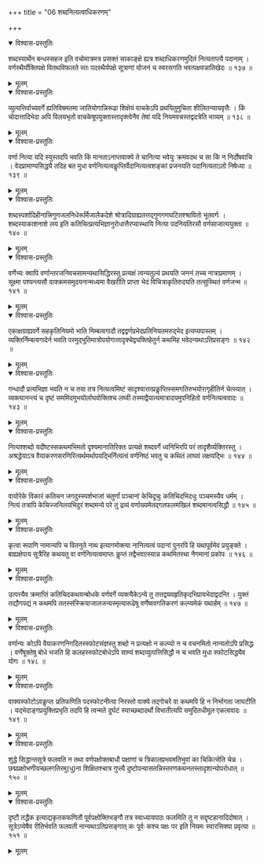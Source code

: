 +++
title = "06 शब्दनित्यत्वाधिकरणम्"

+++



<details open><summary>विश्वास-प्रस्तुतिः</summary>

शब्दस्यार्थेन बन्धस्सहज इति वचोमात्रमत्र प्रसक्तं साकाङ्क्षे ह्यत्र शब्दाधिकरणमुदितं नित्यताप्त्यै पदानाम् । वर्णस्थैर्योक्तिपक्षे वितथविफलते स्तः पदस्थैर्यपक्षे सूत्राणां योजनं च स्वरसगति भवत्पक्षवन्नातिखेदः ॥ १३७ ॥
</details>

<details><summary>मूलम्</summary>

शब्दस्यार्थेन बन्धस्सहज इति वचोमात्रमत्र प्रसक्तं साकाङ्क्षे ह्यत्र शब्दाधिकरणमुदितं नित्यताप्त्यै पदानाम् । वर्णस्थैर्योक्तिपक्षे वितथविफलते स्तः पदस्थैर्यपक्षे सूत्राणां योजनं च स्वरसगति भवत्पक्षवन्नातिखेदः ॥ १३७ ॥
</details>


<details open><summary>विश्वास-प्रस्तुतिः</summary>

व्युत्यत्तिर्वाच्यवर्गे ह्यतिविषमतमा जातियोगान्निरूढा शिक्षेयं वाचकेऽपि प्रथयितुमुचिता शीलितन्यायवृत्तैः । किं चोदात्तादिभेदा अपि विलयभृतो वाचकेषूपयुक्तास्तादृक्त्वेनैव तेषां यदि नियमवचस्तद्वदत्रेति भाव्यम् ॥ १३८ ॥
</details>

<details><summary>मूलम्</summary>

व्युत्यत्तिर्वाच्यवर्गे ह्यतिविषमतमा जातियोगान्निरूढा शिक्षेयं वाचकेऽपि प्रथयितुमुचिता शीलितन्यायवृत्तैः । किं चोदात्तादिभेदा अपि विलयभृतो वाचकेषूपयुक्तास्तादृक्त्वेनैव तेषां यदि नियमवचस्तद्वदत्रेति भाव्यम् ॥ १३८ ॥
</details>


<details open><summary>विश्वास-प्रस्तुतिः</summary>

वर्णा नित्या यदि स्युस्तदपि भवति किं मानताऽनाप्तवाक्ये ते चानित्या भवेयुः क्रमवदथ च सा किं न निर्दोषवाचि । वेदप्रामाण्यसिद्ध्यै तदिह बत मुधा वर्णनित्यत्वकॢप्तिर्वेदानित्यत्वशङ्कां प्रजनयति पदानित्यताऽतो निषेध्या ॥ १३९ ॥
</details>

<details><summary>मूलम्</summary>

वर्णा नित्या यदि स्युस्तदपि भवति किं मानताऽनाप्तवाक्ये ते चानित्या भवेयुः क्रमवदथ च सा किं न निर्दोषवाचि । वेदप्रामाण्यसिद्ध्यै तदिह बत मुधा वर्णनित्यत्वकॢप्तिर्वेदानित्यत्वशङ्कां प्रजनयति पदानित्यताऽतो निषेध्या ॥ १३९ ॥
</details>


<details open><summary>विश्वास-प्रस्तुतिः</summary>

शब्दस्पर्शादिहीनात्त्रिगुणजलनिधेरूर्मिजालैकदेशे श्रोत्रादिग्राह्यतत्तद्गुणगणघटितश्श्रावितो भूतवर्गः । शब्दस्याकाशनाशे लय इति कतिचित्प्रत्यभिज्ञानुरोधात्तैरप्यास्थायि नित्या पदनियतिरसौ वर्णसाजात्ययुक्ता ॥ १४० ॥
</details>

<details><summary>मूलम्</summary>

शब्दस्पर्शादिहीनात्त्रिगुणजलनिधेरूर्मिजालैकदेशे श्रोत्रादिग्राह्यतत्तद्गुणगणघटितश्श्रावितो भूतवर्गः । शब्दस्याकाशनाशे लय इति कतिचित्प्रत्यभिज्ञानुरोधात्तैरप्यास्थायि नित्या पदनियतिरसौ वर्णसाजात्ययुक्ता ॥ १४० ॥
</details>


<details open><summary>विश्वास-प्रस्तुतिः</summary>

वर्णेभ्यः क्वापि वर्णान्तरजनिवचसामन्यथासिद्धिरस्तु प्रत्यक्षं त्वन्यतुल्यं प्रथयति जननं तच्च नात्राप्रमाणम् । सूक्ष्मा पश्यन्त्यसौ वाक्क्रमसमुदयनान्मध्यमा वैखरीति प्राप्ता भेदं विचित्राकृतिरुदयति तत्सुस्थितं वर्णजन्म ॥ १४१ ॥
</details>

<details><summary>मूलम्</summary>

वर्णेभ्यः क्वापि वर्णान्तरजनिवचसामन्यथासिद्धिरस्तु प्रत्यक्षं त्वन्यतुल्यं प्रथयति जननं तच्च नात्राप्रमाणम् । सूक्ष्मा पश्यन्त्यसौ वाक्क्रमसमुदयनान्मध्यमा वैखरीति प्राप्ता भेदं विचित्राकृतिरुदयति तत्सुस्थितं वर्णजन्म ॥ १४१ ॥
</details>


<details open><summary>विश्वास-प्रस्तुतिः</summary>

एकाक्षग्राह्यवर्गे सहकृतिनियमो भाति निम्बत्वगादौ तद्वद्वर्णप्रभेदप्रतिनियतमरुद्भेद इत्यप्यपास्तम् । व्यक्तिर्निम्बत्वगादेर्न भवति परमुद्भूतिमात्रोपयोगात्तादृक्चेद्व्यक्तिहेतुर्न कथमिह भवेदन्यथाऽतिप्रसङ्गः ॥ १४२ ॥
</details>

<details><summary>मूलम्</summary>

एकाक्षग्राह्यवर्गे सहकृतिनियमो भाति निम्बत्वगादौ तद्वद्वर्णप्रभेदप्रतिनियतमरुद्भेद इत्यप्यपास्तम् । व्यक्तिर्निम्बत्वगादेर्न भवति परमुद्भूतिमात्रोपयोगात्तादृक्चेद्व्यक्तिहेतुर्न कथमिह भवेदन्यथाऽतिप्रसङ्गः ॥ १४२ ॥
</details>


<details open><summary>विश्वास-प्रस्तुतिः</summary>

गन्धादौ प्रत्यभिज्ञा भवति न च तया तत्र नित्यत्वमिष्टं सादृश्यात्तत्प्रकॢप्तिस्समगतिरुभयोरागृहीतिर्न चेत्स्यात् । व्यक्त्यानन्त्यं च दृष्टं सममिदमुभयोर्लाघवोक्तिश्च लघ्वी तस्माद्वैयात्यमात्रादयमुपनिहितो वर्णनित्यत्ववादः ॥ १४३ ॥
</details>

<details><summary>मूलम्</summary>

गन्धादौ प्रत्यभिज्ञा भवति न च तया तत्र नित्यत्वमिष्टं सादृश्यात्तत्प्रकॢप्तिस्समगतिरुभयोरागृहीतिर्न चेत्स्यात् । व्यक्त्यानन्त्यं च दृष्टं सममिदमुभयोर्लाघवोक्तिश्च लघ्वी तस्माद्वैयात्यमात्रादयमुपनिहितो वर्णनित्यत्ववादः ॥ १४३ ॥
</details>


<details open><summary>विश्वास-प्रस्तुतिः</summary>

नित्यश्शब्दो यदीष्टस्सकथमभिमतो दृश्यमानातिरिक्तः प्रत्यक्षे शब्दवर्गे ध्वनिभिरपि परं तादृशैर्व्यक्तिरस्तु । अश्रद्धेयाऽत्र वैयाकरणसरणिरित्यर्थमर्थापयद्भिर्नित्यत्वं वर्णनिष्ठं भवतु च कथितं लाघवं लक्षयद्भिः ॥ १४४ ॥
</details>

<details><summary>मूलम्</summary>

नित्यश्शब्दो यदीष्टस्सकथमभिमतो दृश्यमानातिरिक्तः प्रत्यक्षे शब्दवर्गे ध्वनिभिरपि परं तादृशैर्व्यक्तिरस्तु । अश्रद्धेयाऽत्र वैयाकरणसरणिरित्यर्थमर्थापयद्भिर्नित्यत्वं वर्णनिष्ठं भवतु च कथितं लाघवं लक्षयद्भिः ॥ १४४ ॥
</details>


<details open><summary>विश्वास-प्रस्तुतिः</summary>

वायोरेके विकारं कतिचन जगदुस्स्पर्शभाजां चतुर्णां पञ्चानां केचिदूचुः कतिचिदभिदधुः पञ्चमस्यैव धर्मम् । नित्यं तत्रापि केचिज्जनिलयभिदुरं शब्दमन्ये परे तु द्रव्यं वर्णाख्यमेतद्गतफलमखिलं शब्दमानत्वसिद्धौ ॥ १४५ ॥
</details>

<details><summary>मूलम्</summary>

वायोरेके विकारं कतिचन जगदुस्स्पर्शभाजां चतुर्णां पञ्चानां केचिदूचुः कतिचिदभिदधुः पञ्चमस्यैव धर्मम् । नित्यं तत्रापि केचिज्जनिलयभिदुरं शब्दमन्ये परे तु द्रव्यं वर्णाख्यमेतद्गतफलमखिलं शब्दमानत्वसिद्धौ ॥ १४५ ॥
</details>


<details open><summary>विश्वास-प्रस्तुतिः</summary>

कृत्वा रूपाणि नामान्यपि च वितनुते नाथ इत्यागमोक्त्या नानित्यत्वं पदानां पुनरपि हि यथापूर्वमेव प्रयुङ्क्ते । बाह्यक्षेपाय सूत्रैरिह कथयतु वा वर्णनित्यत्वमाप्तः कॢप्तं तद्वैभवात्स्यान्न कथमितरथा नैगमानां प्रकोपः ॥ १४६ ॥
</details>

<details><summary>मूलम्</summary>

कृत्वा रूपाणि नामान्यपि च वितनुते नाथ इत्यागमोक्त्या नानित्यत्वं पदानां पुनरपि हि यथापूर्वमेव प्रयुङ्क्ते । बाह्यक्षेपाय सूत्रैरिह कथयतु वा वर्णनित्यत्वमाप्तः कॢप्तं तद्वैभवात्स्यान्न कथमितरथा नैगमानां प्रकोपः ॥ १४६ ॥
</details>


<details open><summary>विश्वास-प्रस्तुतिः</summary>

उत्पत्त्यैव क्रमाप्तिं कतिचिदकथयन्बोधके वर्णवर्गे व्यक्त्यैकेऽन्ये तु तत्तद्व्यवहृतिकृदभिप्रायभेदाद्वदन्ति । युक्तं तद्यौगपद्यं न कथमपि ततस्संस्क्रियाजालजन्यस्मृत्यारूढेषु वर्णेष्ववगतिकरणं कल्प्यमेकं यथार्हम् ॥ १४७ ॥
</details>

<details><summary>मूलम्</summary>

उत्पत्त्यैव क्रमाप्तिं कतिचिदकथयन्बोधके वर्णवर्गे व्यक्त्यैकेऽन्ये तु तत्तद्व्यवहृतिकृदभिप्रायभेदाद्वदन्ति । युक्तं तद्यौगपद्यं न कथमपि ततस्संस्क्रियाजालजन्यस्मृत्यारूढेषु वर्णेष्ववगतिकरणं कल्प्यमेकं यथार्हम् ॥ १४७ ॥
</details>


<details open><summary>विश्वास-प्रस्तुतिः</summary>

वर्णान्यः कोऽपि वैयाकरणनिगदितस्स्फोटसंज्ञस्तु शब्दो न प्रत्यक्षो न कल्प्यो न च वचनमितो नान्यतोऽपि प्रसिद्धः । वर्णेषूक्तेषु बोधे भजति हि कलहस्स्फोटबोधेऽपि साम्यं शब्दव्युत्पत्तिसिद्धौ न च भवति मुधा स्फोटसिद्ध्यैव योगः ॥ १४८ ॥
</details>

<details><summary>मूलम्</summary>

वर्णान्यः कोऽपि वैयाकरणनिगदितस्स्फोटसंज्ञस्तु शब्दो न प्रत्यक्षो न कल्प्यो न च वचनमितो नान्यतोऽपि प्रसिद्धः । वर्णेषूक्तेषु बोधे भजति हि कलहस्स्फोटबोधेऽपि साम्यं शब्दव्युत्पत्तिसिद्धौ न च भवति मुधा स्फोटसिद्ध्यैव योगः ॥ १४८ ॥
</details>


<details open><summary>विश्वास-प्रस्तुतिः</summary>

वाक्यस्फोटोऽवकॢप्तः प्रतिफणिति पदस्फोटनीत्या निरस्तो वाक्ये तद्गोचरे वा कथमपि हि न निर्भागता जाघटीति । यद्भेदाङ्गप्रयुक्तिप्रभृति तदपि हि त्वन्मते दुर्घटं स्याच्छब्दादर्थो विभातीत्यपि समुदितधीमूल एकत्ववादः ॥ १४९ ॥
</details>

<details><summary>मूलम्</summary>

वाक्यस्फोटोऽवकॢप्तः प्रतिफणिति पदस्फोटनीत्या निरस्तो वाक्ये तद्गोचरे वा कथमपि हि न निर्भागता जाघटीति । यद्भेदाङ्गप्रयुक्तिप्रभृति तदपि हि त्वन्मते दुर्घटं स्याच्छब्दादर्थो विभातीत्यपि समुदितधीमूल एकत्ववादः ॥ १४९ ॥
</details>


<details open><summary>विश्वास-प्रस्तुतिः</summary>

शुद्धे सिद्धान्तसूत्रे फलवति न तथा वर्णपक्षोक्तबाधौ पक्षाणां च त्रिकालप्रभवमतिभुवां का चिकित्सेति चेन्न । छद्मप्रक्षोभणीयच्छलगतिरमु(धु)ना शिक्षितश्चात्र गुप्त्यै दुष्टोपन्यासतन्निस्तरणकथनतस्तादृशान्योपरोधात् ॥ १५० ॥
</details>

<details><summary>मूलम्</summary>

शुद्धे सिद्धान्तसूत्रे फलवति न तथा वर्णपक्षोक्तबाधौ पक्षाणां च त्रिकालप्रभवमतिभुवां का चिकित्सेति चेन्न । छद्मप्रक्षोभणीयच्छलगतिरमु(धु)ना शिक्षितश्चात्र गुप्त्यै दुष्टोपन्यासतन्निस्तरणकथनतस्तादृशान्योपरोधात् ॥ १५० ॥
</details>


<details open><summary>विश्वास-प्रस्तुतिः</summary>

दृष्टौ तद्धैक इत्याद्यकृतकफणितौ पूर्वपक्षोक्तिभङ्गौ तत्र स्वाध्यायपाठः फलमिति तु न सद्दृष्टहानादिदोषात् । सूत्रेऽप्येषैव रीतिर्भवति फलवती नान्यथाऽतिप्रसङ्गात् कः पूर्वः कश्च पक्षः पर इति नियमः स्वारसिक्या प्रवृत्या ॥ १५१ ॥
</details>

<details><summary>मूलम्</summary>

दृष्टौ तद्धैक इत्याद्यकृतकफणितौ पूर्वपक्षोक्तिभङ्गौ तत्र स्वाध्यायपाठः फलमिति तु न सद्दृष्टहानादिदोषात् । सूत्रेऽप्येषैव रीतिर्भवति फलवती नान्यथाऽतिप्रसङ्गात् कः पूर्वः कश्च पक्षः पर इति नियमः स्वारसिक्या प्रवृत्या ॥ १५१ ॥
</details>